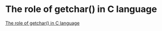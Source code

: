 # The role of getchar() in C language
[The role of getchar() in C language](https://aiwithcloud.com/2022/09/19/the_role_of_getchar_in_c_language/)